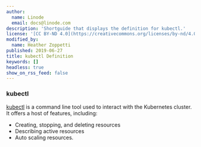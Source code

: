```yaml
---
author:
  name: Linode
  email: docs@linode.com
description: 'Shortguide that displays the definition for kubectl.'
license: '[CC BY-ND 4.0](https://creativecommons.org/licenses/by-nd/4.0)'
modified_by:
  name: Heather Zoppetti
published: 2019-06-27
title: kubectl Definition
keywords: []
headless: true
show_on_rss_feed: false
---
```


### kubectl

[kubectl](https://kubernetes.io/docs/reference/kubectl/overview/) is a command line tool used to interact with the Kubernetes cluster. It offers a host of features, including:

- Creating, stopping, and deleting resources
- Describing active resources
- Auto scaling resources.
